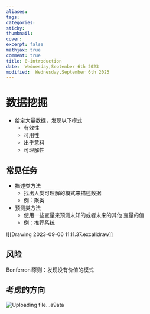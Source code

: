 ```yaml
---
aliases: 
tags: 
categories:
sticky:
thumbnail:
cover: 
excerpt: false
mathjax: true
comment: true
title: 0-introduction
date:  Wednesday,September 6th 2023
modified:  Wednesday,September 6th 2023
---
```

# 数据挖掘

- 给定大量数据，发现以下模式
	- 有效性
	- 可用性
	- 出乎意料
	- 可理解性

## 常见任务

- 描述类方法
	- 找出人类可理解的模式来描述数据
	- 例：聚类
- 预测类方法
	- 使用一些变量来预测未知的或者未来的其他 变量的值
	- 例：推荐系统

![[Drawing 2023-09-06 11.11.37.excalidraw]]


## 风险

Bonferroni原则：发现没有价值的模式

## 考虑的方向

![Uploading file...a9ata]()

